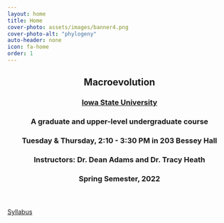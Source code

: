 ```yaml
---
layout: home
title: Home
cover-photo: assets/images/banner4.png
cover-photo-alt: "phylogeny"
auto-header: none
icon: fa-home
order: 1
---
```

<header>
  <h2 class="alt"><strong>Macroevolution</strong></h2>
  <h3><strong><a href="http://www.iastate.edu/">Iowa State University</a></strong></h3>
  <h3><strong>A graduate and upper-level undergraduate course</strong></h3>
  <h3><strong>Tuesday & Thursday, 2:10 - 3:30 PM in 203 Bessey Hall</strong></h3>
  <h3><strong>Instructors: Dr. Dean Adams and Dr. Tracy Heath</strong></h3>
  <h3><strong>Spring Semester, 2022</strong></h3>
</header>

<footer>
  <a href="https://eeob-macroevolution.github.io/course-documents/syllabus/sp-2022_EEOB565X_syllabus" class="button scrolly">Syllabus</a>
</footer>

